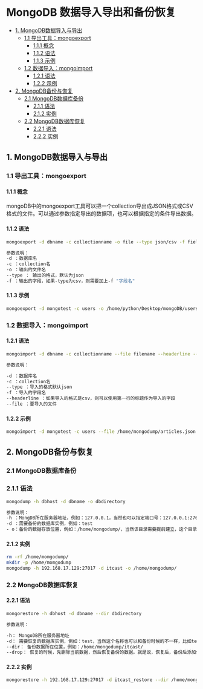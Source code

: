 # MongoDB 数据导入导出和备份恢复

- [1. MongoDB数据导入与导出](#1-mongodb数据导入与导出)
  - [1.1 导出工具：mongoexport](#11-导出工具mongoexport)
    - [1.1.1 概念](#111-概念)
    - [1.1.2 语法](#112-语法)
    - [1.1.3 示例](#113-示例)
  - [1.2 数据导入：mongoimport](#12-数据导入mongoimport)
    - [1.2.1 语法](#121-语法)
    - [1.2.2 示例](#122-示例)
- [2. MongoDB备份与恢复](#2-mongodb备份与恢复)
  - [2.1 MongoDB数据库备份](#21-mongodb数据库备份)
    - [2.1.1 语法](#211-语法)
    - [2.1.2 实例](#212-实例)
  - [2.2 MongoDB数据库恢复](#22-mongodb数据库恢复)
    - [2.2.1 语法](#221-语法)
    - [2.2.2 实例](#222-实例)

## 1. MongoDB数据导入与导出

### 1.1 导出工具：mongoexport

#### 1.1.1 概念

mongoDB中的mongoexport工具可以把一个collection导出成JSON格式或CSV格式的文件。可以通过参数指定导出的数据项，也可以根据指定的条件导出数据。

#### 1.1.2 语法

```bash
mongoexport -d dbname -c collectionname -o file --type json/csv -f field

参数说明：
-d ：数据库名
-c ：collection名
-o ：输出的文件名
--type ： 输出的格式，默认为json
-f ：输出的字段，如果-type为csv，则需要加上-f "字段名"
```

#### 1.1.3 示例

```bash
mongoexport -d mongotest -c users -o /home/python/Desktop/mongoDB/users.json --type json -f  "_id,user_id,user_name,age,status"
```

### 1.2 数据导入：mongoimport

#### 1.2.1 语法

```bash
mongoimport -d dbname -c collectionname --file filename --headerline --type json/csv -f field

参数说明：

-d ：数据库名
-c ：collection名
--type ：导入的格式默认json
-f ：导入的字段名
--headerline ：如果导入的格式是csv，则可以使用第一行的标题作为导入的字段
--file ：要导入的文件
```

#### 1.2.2 示例

```bash
mongoimport -d mongotest -c users --file /home/mongodump/articles.json --type json
```

## 2. MongoDB备份与恢复

### 2.1 MongoDB数据库备份

### 2.1.1 语法

```bash
mongodump -h dbhost -d dbname -o dbdirectory

参数说明：
-h ：MongDB所在服务器地址，例如：127.0.0.1，当然也可以指定端口号：127.0.0.1:27017
-d ：需要备份的数据库实例，例如：test
- o：备份的数据存放位置，例如：/home/mongodump/，当然该目录需要提前建立，这个目录里面存放该数据库实例的备份数据。
```

#### 2.1.2 实例

```bash
rm -rf /home/momgodump/
mkdir -p /home/momgodump
mongodump -h 192.168.17.129:27017 -d itcast -o /home/mongodump/
```

### 2.2 MongoDB数据库恢复

#### 2.2.1 语法

```bash
mongorestore -h dbhost -d dbname --dir dbdirectory

参数说明：

-h： MongoDB所在服务器地址
-d： 需要恢复的数据库实例，例如：test，当然这个名称也可以和备份时候的不一样，比如test2
--dir： 备份数据所在位置，例如：/home/mongodump/itcast/
--drop： 恢复的时候，先删除当前数据，然后恢复备份的数据。就是说，恢复后，备份后添加修改的数据都会被删除，慎用！
```

#### 2.2.2 实例

```bash
mongorestore -h 192.168.17.129:27017 -d itcast_restore --dir /home/mongodump/itcast/
```
